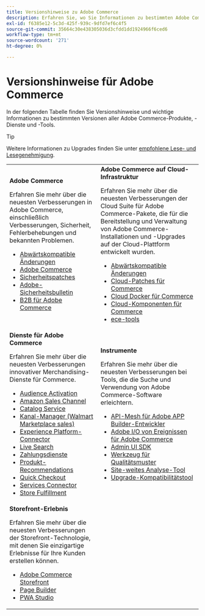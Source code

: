 ```yaml
---
title: Versionshinweise zu Adobe Commerce
description: Erfahren Sie, wo Sie Informationen zu bestimmten Adobe Commerce-Versionen finden.
exl-id: f6385e12-5c3d-425f-939c-9dfd7ef6c4f5
source-git-commit: 35664c30e438305036d3cfdd1dd1924966f6ced6
workflow-type: tm+mt
source-wordcount: '271'
ht-degree: 0%

---
```



# Versionshinweise für Adobe Commerce

In der folgenden Tabelle finden Sie Versionshinweise und wichtige Informationen zu bestimmten Versionen aller Adobe Commerce-Produkte, -Dienste und -Tools.

>[!TIP]
>
>Weitere Informationen zu Upgrades finden Sie unter [empfohlene Lese- und Lesegenehmigung](../../upgrade/resources/recommended-reading.md).

<table>
  <tbody>
    <tr>
      <td><strong>Adobe Commerce</strong>
        <p>Erfahren Sie mehr über die neuesten Verbesserungen in Adobe Commerce, einschließlich Verbesserungen, Sicherheit, Fehlerbehebungen und bekannten Problemen.</p>
          <ul>
            <li><a href="https://developer.adobe.com/commerce/php/development/backward-incompatible-changes/">Abwärtskompatible Änderungen</a></li>
            <li><a href="commerce/overview.md">Adobe Commerce</a></li>
            <li><a href="security/overview.md">Sicherheitspatches</a></li>
            <li><a href="https://helpx.adobe.com/security/products/magento.html">Adobe-Sicherheitsbulletin</a></li>
            <li><a href="https://experienceleague.adobe.com/docs/commerce-admin/b2b/release-notes.html">B2B für Adobe Commerce</a></li>
          </ul>
        </td>
      <td><strong>Adobe Commerce auf Cloud-Infrastruktur</strong>
        <p>Erfahren Sie mehr über die neuesten Verbesserungen der Cloud Suite für Adobe Commerce-Pakete, die für die Bereitstellung und Verwaltung von Adobe Commerce-Installationen und -Upgrades auf der Cloud-Plattform entwickelt wurden.</p>
          <ul>
            <li><a href="https://devdocs.magento.com/cloud/release-notes/backward-incompatible-changes.html">Abwärtskompatible Änderungen</a></li>
            <li><a href="https://devdocs.magento.com/cloud/release-notes/mcp-release-notes.html">Cloud-Patches für Commerce</a></li>
            <li><a href="https://devdocs.magento.com/cloud/release-notes/mcd-release-notes.html">Cloud Docker für Commerce</a></li>
            <li><a href="https://devdocs.magento.com/cloud/release-notes/mcc-release-notes.html">Cloud-Komponenten für Commerce</a></li>
            <li><a href="https://devdocs.magento.com/cloud/release-notes/ece-release-notes.html">ece-tools</a></li>
          </ul>
      </td>
    </tr>
    <tr>
      <td><strong>Dienste für Adobe Commerce</strong>
        <p>Erfahren Sie mehr über die neuesten Verbesserungen innovativer Merchandising-Dienste für Commerce.</p>
          <ul>
            <li><a href="https://experienceleague.adobe.com/docs/commerce-admin/customers/audience-activation.html">Audience Activation</a></li>
            <li><a href="https://experienceleague.adobe.com/docs/commerce-channels/amazon/release-notes.html">Amazon Sales Channel</a></li>
            <li><a href="https://experienceleague.adobe.com/docs/commerce-merchant-services/catalog-service/release-notes.html">Catalog Service</a></li>
            <li><a href="https://experienceleague.adobe.com/docs/commerce-channels/channel-manager/release-notes.html">Kanal-Manager (Walmart Marketplace sales)</a></li>
            <li><a href="https://experienceleague.adobe.com/docs/commerce-merchant-services/experience-platform-connector/release-notes.html">Experience Platform-Connector</a></li>
            <li><a href="https://experienceleague.adobe.com/docs/commerce-merchant-services/live-search/release-notes.html">Live Search</a></li>
            <li><a href="https://experienceleague.adobe.com/docs/commerce-merchant-services/payment-services/release-notes.html">Zahlungsdienste</a></li>
            <li><a href="https://experienceleague.adobe.com/docs/commerce-merchant-services/product-recommendations/release-notes.html">Produkt-Recommendations</a></li>
            <li><a href="https://experienceleague.adobe.com/docs/commerce-merchant-services/quick-checkout/release-notes.html?lang=en">Quick Checkout</a></li>
            <li><a href="https://experienceleague.adobe.com/docs/commerce-merchant-services/user-guides/integration-services/saas.html">Services Connector</a></li>
            <li><a href="https://experienceleague.adobe.com/docs/commerce-merchant-services/store-fulfillment/release-notes.html?lang=en">Store Fulfillment</a></li>
          </ul>
        </td>
      <td><strong>Instrumente</strong>
        <p>Erfahren Sie mehr über die neuesten Verbesserungen bei Tools, die die Suche und Verwendung von Adobe Commerce-Software erleichtern.</p>
          <ul>
            <li><a href="https://developer.adobe.com/graphql-mesh-gateway/">API-Mesh für Adobe APP Builder-Entwickler</a></li>
            <li><a href="https://developer.adobe.com/commerce/events/get-started/release-notes/">Adobe I/O von Ereignissen für Adobe Commerce</a></li>
            <li><a href="https://developer.adobe.com/commerce/extensibility/admin-ui-sdk/release-notes/">Admin UI SDK</a></li>
            <li><a href="../../tools/quality-patches-tool/release-notes.md">Werkzeug für Qualitätsmuster</a></li>
            <li><a href="../../tools/site-wide-analysis-tool/intro.md">Site-weites Analyse-Tool</a></li>
            <li><a href="../../upgrade/upgrade-compatibility-tool/overview.md">Upgrade-Kompatibilitätstool</a></li>
          </ul>
      </td>
    </tr>
    <tr>
       <td><strong>Storefront-Erlebnis</strong>
        <p>Erfahren Sie mehr über die neuesten Verbesserungen der Storefront-Technologie, mit denen Sie einzigartige Erlebnisse für Ihre Kunden erstellen können.</p>
          <ul>
            <li><a href="https://experienceleague.adobe.com/developer/commerce/storefront/">Adobe Commerce Storefront</a></li>
            <li><a href="https://experienceleague.adobe.com/docs/commerce-admin/page-builder/release-notes.html">Page Builder</a></li>
            <li><a href="https://github.com/magento/pwa-studio/releases/latest">PWA Studio</a></li>
          </ul>
      </td>
      <td></td>
    </tr>
  </tbody>
</table>
